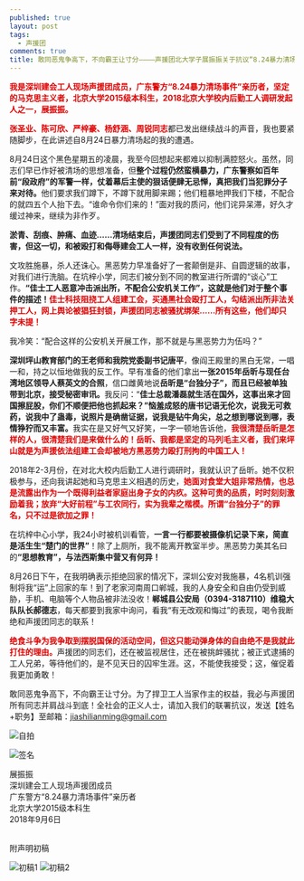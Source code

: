 ```yaml
---
published: true
layout: post
tags:
  - 声援团
comments: true
title: 敢同恶鬼争高下，不向霸王让寸分————声援团北大学子展振振关于抗议“8.24暴力清场”的战斗宣言
---
```

<b><font color="dd0000">我是深圳建会工人现场声援团成员，广东警方“8.24暴力清场事件”亲历者，坚定的马克思主义者，北京大学2015级本科生，2018北京大学校内后勤工人调研发起人之一，展振振。</font></b>

<b><font color="dd0000">张圣业、陈可欣、严梓豪、杨舒涵、周锐同志</font></b>都已发出继续战斗的声音，我也要紧随脚步，在此讲述自8月24日暴力清场起的我的遭遇。

8月24日这个黑色星期五的凌晨，我至今回想起来都难以抑制满腔怒火。虽然，同志们早已作好被清场的思想准备，但<b>整个过程仍然蛮横暴力，广东警察如百年前“段政府”的军警一样，仗着幕后主使的狠话便肆无忌惮，真把我们当犯罪分子来对待。</b>他们要求我们蹲下，不蹲下就用脚来踢；他们粗暴地押我们下楼，不配合的就四五个人抬下去。“谁命令你们来的！”面对我的质问，他们诧异呆滞，好久才缓过神来，继续为非作歹。

<b>淤青、刮痕、肿痛、血迹……清场结束后，声援团同志们受到了不同程度的伤害，但这一切，和被殴打和侮辱建会工人一样，没有收到任何说法。</b>

文攻胜施暴，杀人还诛心。黑恶势力早准备好了一套颠倒是非、自圆逻辑的故事，对我们进行洗脑。在坑梓小学，同志们被分到不同的教室进行所谓的“谈心”工作。<b>“佳士工人恶意冲击派出所，不配合公安机关工作”，这就是他们对于整个事件的描述！</b><font color="dd0000"><b>佳士科技阻挠工人组建工会，买通黑社会殴打工人，勾结派出所非法关押工人，网上舆论被猖狂封锁，声援团同志被骚扰绑架……所有这些，他们却只字未提！</b></font>

我冷笑：“配合这样的公安机关开展工作，那不就是与黑恶势力为伍吗？”

<b>深圳坪山教育部门的王老师和我院党委副书记唐平</b>，像阎王殿里的黑白无常，一唱一和，持之以恒地做我的反工作。早有准备的他们拿出<b>一张2015年岳昕与现任台湾地区领导人蔡英文的合照</b>，信口雌黄地说<b>岳昕是“台独分子”，而且已经被单独带到北京，接受秘密审讯。</b>我反问：“<b>佳士总裁潘磊就生活在国外，这事出来才回国擦屁股，你们不顺便把他也抓起来？”恼羞成怒的唐书记语无伦次，说我无可救药，说我中了蛊毒，说照片是确凿证据，说我是钻牛角尖，总之想到哪说到哪，表情狰狞而又丰富。</b>我实在是又好气又好笑，一字一顿地告诉他，<b><font color="dd0000">我很清楚岳昕是怎样的人，很清楚我们是来做什么的！岳昕、我都是坚定的马列毛主义者，我们来坪山就是为声援依法组建工会却被地方黑恶势力殴打刑拘的中国工人！</font></b>

2018年2-3月份，在对北大校内后勤工人进行调研时，我就认识了岳昕。她不仅积极参与，还向我讲起她和马克思主义相遇的历史，<b><font color="dd0000">她面对食堂大姐非常热情，也总是流露出作为一个既得利益者家庭出身子女的内疚。这种可贵的品质，时时刻刻激励着我；放弃“大好前程”与工农同行，实为我辈之楷模。所谓“台独分子”的罪名，只不过是欲加之罪！</font></b>

在坑梓中心小学，我24小时被机训看管，<b>一言一行都要被摄像机记录下来，简直是活生生“楚门的世界”</b>！除了上厕所，我不能离开教室半步。黑恶势力美其名曰的<b>“思想教育”，与法西斯集中营又有何异！</b>

8月26日下午，在我明确表示拒绝回家的情况下，深圳公安对我施暴，4名机训强制将我“运”上回家的车！到了老家河南周口郸城，我的人身安全和自由仍受到威胁，手机、电脑等个人物品被非法没收！<b>郸城县公安局（0394-3187110）维稳大队队长郝德志</b>，每天都要到我家中询问，看我“有无改观和悔过”的表现，喝令我断绝和声援团同志的联系！

<b><font color="dd0000">绝食斗争为我争取到摆脱国保的活动空间，但这只能动弹身体的自由绝不是我就此打住的理由。</font></b>声援团的同志们，还在被监视居住，还在被挑衅骚扰；被正式逮捕的工人兄弟，等待他们的，是不见天日的囚牢生涯。这，不能使我接受；这，催促着我更加勇敢！

敢同恶鬼争高下，不向霸王让寸分。为了捍卫工人当家作主的权益，我必与声援团所有同志并肩战斗到底！全社会的正义人士，请加入我们的联署抗议，发送【姓名+职务】至邮箱：<font color="1E90FF">jiashilianming@gmail.com</font>
  
![自拍][1]  

![签名][2]
  
展振振<br/>
深圳建会工人现场声援团成员<br/>
广东警方“8.24暴力清场事件”亲历者<br/>
北京大学2015级本科生<br/>
2018年9月6日

<br/>
附声明初稿

  ![初稿1][3]
  ![初稿2][4]


  [1]: https://i.loli.net/2018/09/06/5b91363315894.jpg
  [2]: https://i.loli.net/2018/09/06/5b91364ecc35a.jpg
  [3]: https://i.loli.net/2018/09/06/5b9137569b4dd.jpg
  [4]: https://i.loli.net/2018/09/06/5b91379c51ffa.jpg
